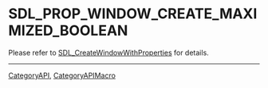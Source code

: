 # SDL_PROP_WINDOW_CREATE_MAXIMIZED_BOOLEAN

Please refer to [SDL_CreateWindowWithProperties](SDL_CreateWindowWithProperties) for details.

----
[CategoryAPI](CategoryAPI), [CategoryAPIMacro](CategoryAPIMacro)


